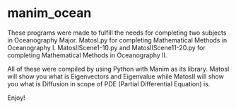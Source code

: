 # manim_ocean

These programs were made to fulfill the needs for completing two subjects in Oceanography Major. 
MatosI.py for completing Mathematical Methods in Oceanography I. 
MatosIIScene1-10.py and MatosIIScene11-20.py for completing Mathematical Methods in Oceanography II. 

All of these were compiled by using Python with Manim as its library. 
MatosI will show you what is Eigenvectors and Eigenvalue while MatosII will show you what is Diffusion in scope of PDE (Partial Differential Equation) is.

Enjoy!
